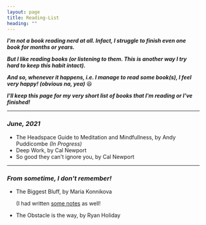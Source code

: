 ```yaml
---
layout: page
title: Reading-List
heading: ""
---
```


***I'm not a book reading nerd at all. Infact, I struggle to finish even one book for months or years.***

***But I like reading books (or listening to them. This is another way I try hard to keep this habit intact).***

***And so, whenever it happens, i.e. I manage to read some book(s), I feel very happy! (obvious na, yea)*** 😆

***I'll keep this page for my very short list of books that I'm reading or I've finished!***

---

### *June, 2021*

- The Headspace Guide to Meditation and Mindfullness, by Andy Puddicombe  *(In Progress)*
- Deep Work, by Cal Newport
- So good they can't ignore you, by Cal Newport


---

### *From sometime, I don't remember!*

- The Biggest Bluff, by Maria Konnikova
  
  (I had written [some notes](https://www.psaggu.com/writing/2020/07/04/book-notes.html) as well!

- The Obstacle is the way, by Ryan Holiday
